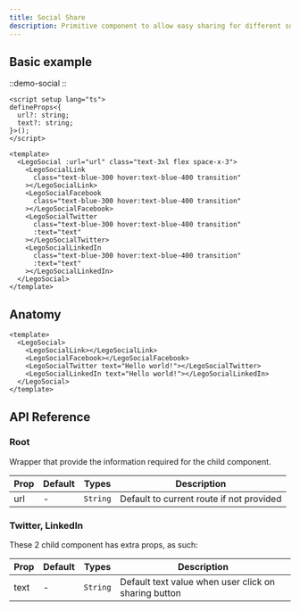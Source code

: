 ```yaml
---
title: Social Share
description: Primitive component to allow easy sharing for different social media providers.
---
```


## Basic example

::demo-social
::

```vue[/components/CustomSocialShare.vue]
<script setup lang="ts">
defineProps<{
  url?: string;
  text?: string;
}>();
</script>

<template>
  <LegoSocial :url="url" class="text-3xl flex space-x-3">
    <LegoSocialLink
      class="text-blue-300 hover:text-blue-400 transition"
    ></LegoSocialLink>
    <LegoSocialFacebook
      class="text-blue-300 hover:text-blue-400 transition"
    ></LegoSocialFacebook>
    <LegoSocialTwitter
      class="text-blue-300 hover:text-blue-400 transition"
      :text="text"
    ></LegoSocialTwitter>
    <LegoSocialLinkedIn
      class="text-blue-300 hover:text-blue-400 transition"
      :text="text"
    ></LegoSocialLinkedIn>
  </LegoSocial>
</template>
```

## Anatomy

```vue
<template>
  <LegoSocial>
    <LegoSocialLink></LegoSocialLink>
    <LegoSocialFacebook></LegoSocialFacebook>
    <LegoSocialTwitter text="Hello world!"></LegoSocialTwitter>
    <LegoSocialLinkedIn text="Hello world!"></LegoSocialLinkedIn>
  </LegoSocial>
</template>
```

## API Reference

### Root

Wrapper that provide the information required for the child component.

| Prop | Default | Types    | Description                              |
| ---- | ------- | -------- | ---------------------------------------- |
| url  | -       | `String` | Default to current route if not provided |

### Twitter, LinkedIn

These 2 child component has extra props, as such:

| Prop | Default | Types    | Description                                          |
| ---- | ------- | -------- | ---------------------------------------------------- |
| text | -       | `String` | Default text value when user click on sharing button |

